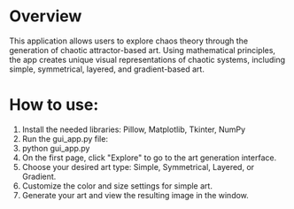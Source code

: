# Overview
This application allows users to explore chaos theory through the generation of chaotic attractor-based art. Using mathematical principles, the app creates unique visual representations of chaotic systems, including simple, symmetrical, layered, and gradient-based art.

# How to use:
1. Install the needed libraries: Pillow, Matplotlib, Tkinter, NumPy
2. Run the gui_app.py file:
3. python gui_app.py
4. On the first page, click "Explore" to go to the art generation interface.
5. Choose your desired art type: Simple, Symmetrical, Layered, or Gradient.
6. Customize the color and size settings for simple art.
7. Generate your art and view the resulting image in the window.

